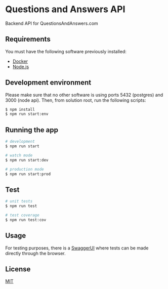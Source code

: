 # Questions and Answers API

Backend API for QuestionsAndAnswers.com

## Requirements

You must have the following software previously installed:
- [Docker](https://www.docker.com)
- [Node.js](nodejs.org/)

## Development environment

Please make sure that no other software is using ports 5432 (postgres) and 3000 (node api).
Then, from solution root, run the following scripts:

```bash
$ npm install
$ npm run start:env
```


## Running the app

```bash
# development
$ npm run start

# watch mode
$ npm run start:dev

# production mode
$ npm run start:prod
```

## Test

```bash
# unit tests
$ npm run test

# test coverage
$ npm run test:cov
```

## Usage

For testing purposes, there is a [SwaggerUI](http://localhost:3000/api/) where tests can be made directly through the browser.

## License
[MIT](https://choosealicense.com/licenses/mit/)

